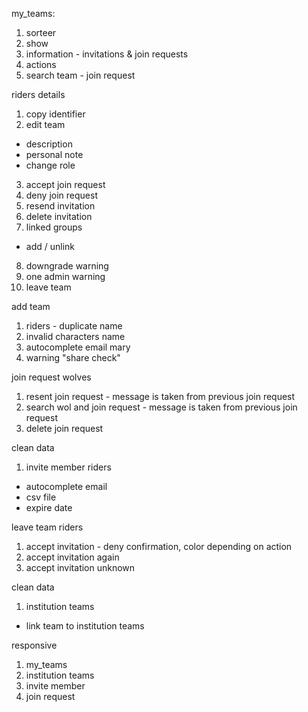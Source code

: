 my_teams:
1. sorteer
2. show
3. information - invitations & join requests
4. actions
5. search team - join request

riders details
1. copy identifier
2. edit team
* description
* personal note
* change role
3. accept join request
4. deny join request
5. resend invitation
6. delete invitation
7. linked groups
* add / unlink
8. downgrade warning
9. one admin warning
10. leave team

add team
1. riders - duplicate name
2. invalid characters name
3. autocomplete email mary
4. warning "share check"

join request wolves
1. resent join request - message is taken from previous join request
2. search wol and join request - message is taken from previous join request
3. delete join request

clean data
1. invite member riders
* autocomplete email
* csv file
* expire date

leave team riders
1. accept invitation - deny confirmation, color depending on action
2. accept invitation again
3. accept invitation unknown

clean data
1. institution teams
* link team to institution teams

responsive
1. my_teams
2. institution teams
3. invite member
4. join request




